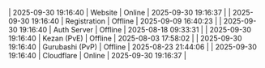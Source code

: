 | 2025-09-30 19:16:40 | Website | Online | 2025-09-30 19:16:37 |
| 2025-09-30 19:16:40 | Registration | Offline | 2025-09-09 16:40:23 |
| 2025-09-30 19:16:40 | Auth Server | Offline | 2025-08-18 09:33:31 |
| 2025-09-30 19:16:40 | Kezan (PvE) | Offline | 2025-08-03 17:58:02 |
| 2025-09-30 19:16:40 | Gurubashi (PvP) | Offline | 2025-08-23 21:44:06 |
| 2025-09-30 19:16:40 | Cloudflare | Online | 2025-09-30 19:16:37 |
